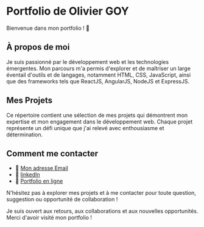 # Portfolio de Olivier GOY

Bienvenue dans mon portfolio ! 👋

## À propos de moi

Je suis passionné par le développement web et les technologies émergentes. Mon parcours m'a permis d'explorer et de maîtriser un large éventail d'outils et de langages, notamment HTML, CSS, JavaScript, ainsi que des frameworks tels que ReactJS, AngularJS, NodeJS et ExpressJS.

## Mes Projets

Ce répertoire contient une sélection de mes projets qui démontrent mon expertise et mon engagement dans le développement web. Chaque projet représente un défi unique que j'ai relevé avec enthousiasme et détermination.


## Comment me contacter
- 📧 [Mon adresse Email](mailto:contact@oliviergoy.dev)
- 💼 [linkedIn](https://www.linkedin.com/in/olivier-goy/)
- 🔗 [Portfolio en ligne](https://oliviergoy.dev)

N'hésitez pas à explorer mes projets et à me contacter pour toute question, suggestion ou opportunité de collaboration !

Je suis ouvert aux retours, aux collaborations et aux nouvelles opportunités. Merci d'avoir visité mon portfolio !
